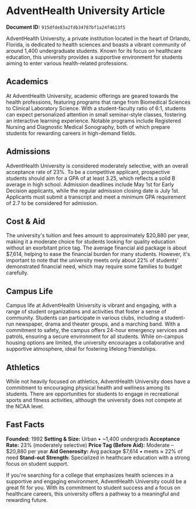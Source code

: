 # AdventHealth University Article

**Document ID:** `915dfde83a2fdb34787bf1a24f4613f5`

AdventHealth University, a private institution located in the heart of Orlando, Florida, is dedicated to health sciences and boasts a vibrant community of around 1,400 undergraduate students. Known for its focus on healthcare education, this university provides a supportive environment for students aiming to enter various health-related professions.

## Academics
At AdventHealth University, academic offerings are geared towards the health professions, featuring programs that range from Biomedical Sciences to Clinical Laboratory Science. With a student-faculty ratio of 6:1, students can expect personalized attention in small seminar-style classes, fostering an interactive learning experience. Notable programs include Registered Nursing and Diagnostic Medical Sonography, both of which prepare students for rewarding careers in high-demand fields.

## Admissions
AdventHealth University is considered moderately selective, with an overall acceptance rate of 23%. To be a competitive applicant, prospective students should aim for a GPA of at least 3.25, which reflects a solid B average in high school. Admission deadlines include May 1st for Early Decision applicants, while the regular admission closing date is July 1st. Applicants must submit a transcript and meet a minimum GPA requirement of 2.7 to be considered for admission.

## Cost & Aid
The university's tuition and fees amount to approximately $20,880 per year, making it a moderate choice for students looking for quality education without an exorbitant price tag. The average financial aid package is about $7,614, helping to ease the financial burden for many students. However, it's important to note that the university meets only about 22% of students' demonstrated financial need, which may require some families to budget carefully.

## Campus Life
Campus life at AdventHealth University is vibrant and engaging, with a range of student organizations and activities that foster a sense of community. Students can participate in various clubs, including a student-run newspaper, drama and theater groups, and a marching band. With a commitment to safety, the campus offers 24-hour emergency services and patrols, ensuring a secure environment for all students. While on-campus housing options are limited, the university encourages a collaborative and supportive atmosphere, ideal for fostering lifelong friendships.

## Athletics
While not heavily focused on athletics, AdventHealth University does have a commitment to encouraging physical health and wellness among its students. There are opportunities for students to engage in recreational sports and fitness activities, although the university does not compete at the NCAA level.

## Fast Facts
**Founded:** 1992
**Setting & Size:** Urban • ~1,400 undergrads
**Acceptance Rate:** 23% (moderately selective)
**Price Tag (Before Aid):** Moderate – $20,880 per year
**Aid Generosity:** Avg package $7,614 • meets ≈ 22% of need
**Stand-out Strength:** Specialized in healthcare education with a strong focus on student support.

If you're searching for a college that emphasizes health sciences in a supportive and engaging environment, AdventHealth University could be a great fit for you. With its commitment to student success and a focus on healthcare careers, this university offers a pathway to a meaningful and rewarding future.

